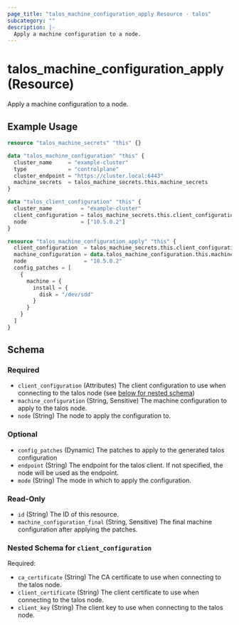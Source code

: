 ```yaml
---
page_title: "talos_machine_configuration_apply Resource - talos"
subcategory: ""
description: |-
  Apply a machine configuration to a node.
---
```


# talos_machine_configuration_apply (Resource)

Apply a machine configuration to a node.

## Example Usage

```terraform
resource "talos_machine_secrets" "this" {}

data "talos_machine_configuration" "this" {
  cluster_name     = "example-cluster"
  type             = "controlplane"
  cluster_endpoint = "https://cluster.local:6443"
  machine_secrets  = talos_machine_secrets.this.machine_secrets
}

data "talos_client_configuration" "this" {
  cluster_name         = "example-cluster"
  client_configuration = talos_machine_secrets.this.client_configuration
  node                 = ["10.5.0.2"]
}

resource "talos_machine_configuration_apply" "this" {
  client_configuration  = talos_machine_secrets.this.client_configuration
  machine_configuration = data.talos_machine_configuration.this.machine_configuration
  node                  = "10.5.0.2"
  config_patches = [
    {
      machine = {
        install = {
          disk = "/dev/sdd"
        }
      }
    }
  ]
}
```
<!-- schema generated by tfplugindocs -->
## Schema

### Required

- `client_configuration` (Attributes) The client configuration to use when connecting to the talos node (see [below for nested schema](#nestedatt--client_configuration))
- `machine_configuration` (String, Sensitive) The machine configuration to apply to the talos node.
- `node` (String) The node to apply the configuration to.

### Optional

- `config_patches` (Dynamic) The patches to apply to the generated talos configuration
- `endpoint` (String) The endpoint for the talos client. If not specified, the node will be used as the endpoint.
- `mode` (String) The mode in which to apply the configuration.

### Read-Only

- `id` (String) The ID of this resource.
- `machine_configuration_final` (String, Sensitive) The final machine configuration after applying the patches.

<a id="nestedatt--client_configuration"></a>
### Nested Schema for `client_configuration`

Required:

- `ca_certificate` (String) The CA certificate to use when connecting to the talos node.
- `client_certificate` (String) The client certificate to use when connecting to the talos node.
- `client_key` (String) The client key to use when connecting to the talos node.

